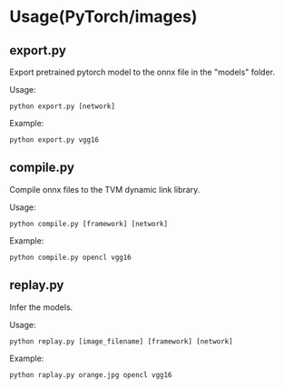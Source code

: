 # Usage(PyTorch/images)

## export.py

Export pretrained pytorch model to the onnx file in the "models" folder.

Usage:

```
python export.py [network]
```

Example:

```
python export.py vgg16
```

## compile.py

Compile onnx files to the TVM dynamic link library.

Usage:

```
python compile.py [framework] [network]
```

Example:

```
python compile.py opencl vgg16
```

## replay.py

Infer the models.

Usage:

```
python replay.py [image_filename] [framework] [network]
```

Example:

```
python raplay.py orange.jpg opencl vgg16
```

